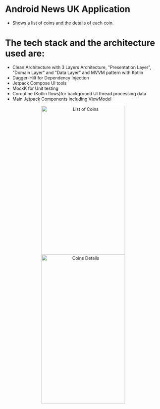 
# Android News UK Application
- Shows a list of coins and the details of each coin.

# The tech stack and the architecture used are:
- Clean Architecture with 3 Layers Architecture, "Presentation Layer", "Domain Layer" and "Data Layer" and MVVM pattern with Kotlin
- Dagger-Hilt for Dependency Injection
- Jetpack Compose UI tools
- MockK for Unit testing
- Coroutine (Kotlin flows)for background UI thread processing data
- Main Jetpack Components including ViewModel

<p align="center">
  <img src="List of Coins coins_list.png" alt="List of Coins" width="270" height="480"/>

  <img src="Coins Details coin_detail.png" alt="Coins Details" width="270" height="480"/>
</p>
